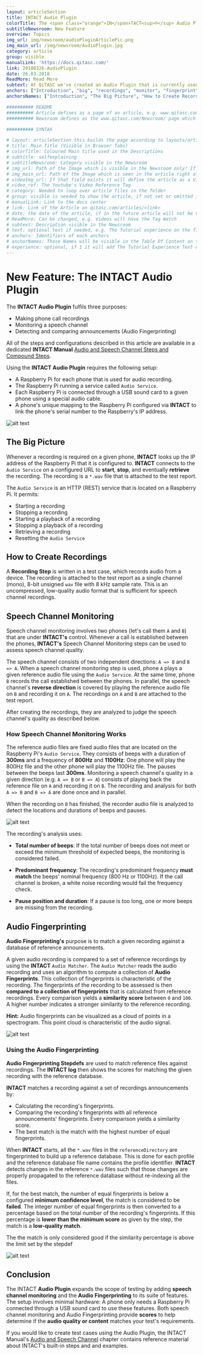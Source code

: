 ```yaml
---
layout: articleSection
title: INTACT Audio Plugin
colorTitle: The <span class="orange">IN</span>TACT<sup>®</sup> Audio Plugin
subtitleNewsroom: New Feature
overview: Topics
img_url: img/newsroom/audioPluginArticlePic.png
img_main_url: /img/newsroom/AudioPlugin.jpg
category: article
group: visible
manualLink: 'https://docs.qitasc.com/'
link: 20180326-AudioPlugin
date: 26.03.2018
ReadMore: Read More
subtext: At QiTASC we've created an Audio Plugin that is currently used for monitoring speech channel quality as well as recording and comparing audio files (Audio Fingerprinting) within INTACT test cases. Read on to find out how these new features work.
anchors: ["Introduction", "big", "recordings", "monitor", "fingerprint", "conclusion"]
anchorsNames: ["Introduction", "The Big Picture", "How to Create Recordings", "Speech Channel Monitoring", "Audio Fingerprinting", "Conclusion"]

########## README
########## Article defines as a page of an article, e.g. www.qitasc.com/articles/20180320-VirtualPhones
########## Newsroom defines as the www.qitasc.com/Newsroom/ page which contains the articles

########## SYNTAX

# layout: articleSection this builds the page according to layouts/articleSection.html
# title: Main Title (Visible in Browser Tabs)
# colorTitle: Coloured Main title used in the Descriptions
# subtitle: selfexplaining
# subtitleNewsroom: Category visible in the Newsroom
# img_url: Path of the Image which is visible in the Newsroom only! If '/' is at beginning of path it is the global like baseurl/path
# img_main_url: Path of the Image which is seen in the article right after the Title and subtext
# videoImg_url: If that field exists it will define the article as a Video and takes the image as a preview in the newsroom
# video_ref: The Youtube's Video Reference Tag
# category: Needed to loop over article files in the folder
# group: visible is needed to show the article, if not set or omitted it will not appear
# manualLink: Link to the docs center
# link: Link of the Article on qitasc.com/articles/<link>
# date: the date of the article, if in the future article will not be visible
# ReadMore: Can be changed, e.g. Videos will have the Tag Watch
# subtext: Description visible in the Newsroom
# text: optional text if needed, e.g. The Tutorial experience on the field experience takes the text message.
# anchors: Identifiers of each anchors
# anchorNames: Those Names will be visible in the Table Of Content on the Article View
# experience: optional, if 1 it will add The Tutorial Experience Text on top of the article -> More infos are in the layout
---
```



# New Feature: The INTACT Audio Plugin  <a name="Introduction"></a>

The **INTACT Audio Plugin** fulfils three purposes:

* Making phone call recordings
* Monitoring a speech channel
* Detecting and comparing announcements (Audio Fingerprinting)

All of the steps and configurations described in this article are available in a dedicated **INTACT Manual** [Audio and Speech Channel Steps and Compound Steps](https://docs.qitasc.com/intactsteps/audiointro/).


Using the **INTACT Audio Plugin** requires the following setup:
* A Raspberry Pi for each phone that is used for audio recording.
* The Raspberry Pi running a service called `Audio Service`.
* Each Raspberry Pi is connected through a USB sound card to a given phone using a special audio cable.
* A phone's unique mapping to the Raspberry Pi configured via **INTACT** to link the phone's serial number to the Raspberry's IP address.

![alt text](/img/articles/audioPlugin/Audio01_Setup.jpg)

## The Big Picture <a name="big"></a>
Whenever a recording is required on a given phone, **INTACT** looks up the IP address of the Raspberry Pi that it is configured to. **INTACT** connects to the `Audio Service` on a configured URL to **start**, **stop**, and eventually **retrieve** the recording. The recording is a `*.wav` file that is attached to the test report.

The `Audio Service` is an HTTP (REST) service that is located on a Raspberry Pi. It permits:

* Starting a recording
* Stopping a recording
* Starting a playback of a recording
* Stopping a playback of a recording
* Retrieving a recording
* Resetting the `Audio Service`

## How to Create Recordings <a name="recordings"></a>

A **Recording Step** is written in a test case, which records audio from a device. The recording is attached to the test report as a single channel (mono), 8-bit unsigned `wav` file with 8 kHz sample rate. This is an uncompressed, low-quality audio format that is sufficient for speech channel recordings.


## Speech Channel Monitoring <a name="monitor"></a>
Speech channel monitoring involves two phones (let's call them `A` and `B`) that are under **INTACT's** control. Whenever a call is established between the phones, **INTACT's** Speech Channel Monitoring steps can be used to assess speech channel quality.

The speech channel consists of two independent directions: `A => B` and `B => A`. When a speech channel monitoring step is used, phone `A` plays a given reference audio file using the `Audio Service`. At the same time, phone `B` records the call established between the phones. In parallel, the speech channel's **reverse direction** is covered by playing the reference audio file on `B` and recording it on `A`. The recordings on `A` and `B` are attached to the test report.

After creating the recordings, they are analyzed to judge the speech channel's quality as described below.

### How Speech Channel Monitoring Works

The reference audio files are fixed audio files that are located on the Raspberry Pi's `Audio Service`. They consists of beeps with a duration of **300ms** and a frequency of **800Hz** and **1100Hz**: One phone will play the 800Hz file and the other phone will play the 1100Hz file. The pauses between the beeps last **300ms**. Monitoring a speech channel's quality in a given direction (e.g. `A => B` or `B => A`) consists of playing back the reference file on `A` and recording it on `B`. The recording and analysis for both `A => B` and `B => A` are done once and in parallel.

When the recording on `B` has finished, the recorder audio file is analyzed to detect the locations and durations of beeps and pauses.

![alt text](/img/articles/audioPlugin/Audio02_Beeps.jpg)

The recording's analysis uses:

* **Total number of beeps**: If the total number of beeps does not meet or exceed the minimum threshold of expected beeps, the monitoring is considered failed.

* **Predominant frequency**: The recording's predominant frequency **must match** the beeps' nominal frequency (800 Hz or 1100Hz). If the call channel is broken, a white noise recording would fail the frequency check.

* **Pause position and duration**: If a pause is too long, one or more beeps are missing from the recording.


## Audio Fingerprinting <a name="fingerprint"></a>
**Audio Fingerprinting's** purpose is to match a given recording against a database of reference announcements.

A given audio recording is compared to a set of reference recordings by using the **INTACT** `Audio Matcher`. The `Audio Matcher` reads the audio recording and uses an algorithm to compute a collection of **Audio Fingerprints**. This collection of fingerprints is characteristic of the recording. The fingerprints of the recording to be assessed is then **compared to a collection of fingerprints** that is calculated from reference recordings. Every comparison yields a **similarity score** between `0` and `100`. A higher number indicates a stronger similarity to the reference recording.

**Hint:** Audio fingerprints can be visualized as a cloud of points in a spectrogram. This point cloud is characteristic of the audio signal.

![alt text](/img/articles/audioPlugin/Audio04_Fingerprint.jpg)


### Using the Audio Fingerprinting

**Audio Fingerprinting Stepdefs** are used to match reference files against recordings. The **INTACT log** then shows the scores for matching the given recording with the reference database.

**INTACT** matches a recording against a set of recordings announcements by:

* Calculating the recording's fingerprints.
* Comparing the recording's fingerprints with all reference announcements' fingerprints. Every comparison yields a similarity score.
* The best match is the match with the highest number of equal fingerprints.

When **INTACT** starts, all the `*.wav` files in the `referenceDirectory` are fingerprinted to build up a reference database. This is done for each profile and the reference database file name contains the profile identifier. **INTACT** detects changes in the reference `*.wav` files such that those changes are properly propagated to the reference database without re-indexing all the files.

If, for the best match, the number of equal fingerprints is below a configured **minimum confidence level**, the match is considered to be **failed**. The integer number of equal fingerprints is then converted to a percentage based on the total number of the recording's fingerprints. If this percentage is **lower than the minimum score** as given by the step, the match is a **low-quality match**.

The the match is only considered good if the similarity percentage is above the limit set by the stepdef

![alt text](/img/articles/audioPlugin/Audio05_Scores.jpg)


## Conclusion <a name="conclusion"></a>

The INTACT **Audio Plugin** expands the scope of testing by adding **speech channel monitoring** and the **Audio Fingerprinting** to its suite of features. The setup involves minimal hardware: A phone only needs a Raspberry Pi connected through a USB sound card to use these features. Both speech channel monitoring and Audio Fingerprinting provide **scores** to help determine if the **audio quality or content** matches your test's requirements.

If you would like to create test cases using the Audio Plugin, the INTACT Manual's [Audio and Speech Channel](https://docs.qitasc.com/intactsteps/audiointro/) chapter contains reference material about INTACT's built-in steps and and examples.
